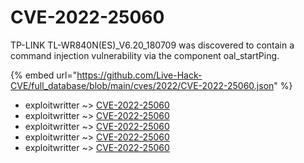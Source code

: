 # CVE-2022-25060

TP-LINK TL-WR840N(ES)_V6.20_180709 was discovered to contain a command injection vulnerability via the component oal_startPing.

{% embed url="https://github.com/Live-Hack-CVE/full_database/blob/main/cves/2022/CVE-2022-25060.json" %}


* exploitwritter ~> [CVE-2022-25060](https://www.alice-snow.ru/2022/database/cve-2022-25060/cve-2022-25060-exploitwritter)
* exploitwritter ~> [CVE-2022-25060](https://www.alice-snow.ru/2022/database/cve-2022-25060/cve-2022-25060-exploitwritter)
* exploitwritter ~> [CVE-2022-25060](https://www.alice-snow.ru/2022/database/cve-2022-25060/cve-2022-25060-exploitwritter)
* exploitwritter ~> [CVE-2022-25060](https://www.alice-snow.ru/2022/database/cve-2022-25060/cve-2022-25060-exploitwritter)
* exploitwritter ~> [CVE-2022-25060](https://www.alice-snow.ru/2022/database/cve-2022-25060/cve-2022-25060-exploitwritter)
